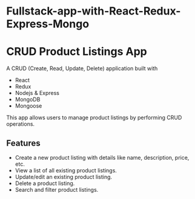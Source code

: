# Fullstack-app-with-React-Redux-Express-Mongo
# CRUD Product Listings App

A CRUD (Create, Read, Update, Delete) application built with
- React
- Redux
- Nodejs & Express
- MongoDB
- Mongoose

This app allows users to manage product listings by performing CRUD operations.

## Features

- Create a new product listing with details like name, description, price, etc.
- View a list of all existing product listings.
- Update/edit an existing product listing.
- Delete a product listing.
- Search and filter product listings.
